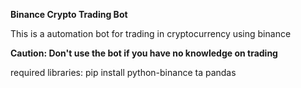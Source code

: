 **Binance Crypto Trading Bot**

This is a automation bot for trading in cryptocurrency using binance

**Caution: Don't use the bot if you have no knowledge on trading**

required libraries:
pip install python-binance ta pandas
